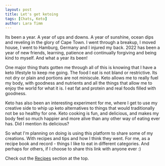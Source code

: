 ```yaml
---
layout: post
title: Let's get ketoing
tags: [Chats, Keto]
author: Lara Timm
---
```


Its been a year. A year of ups and downs. A year of sunshine, ocean dips and reveling in the glory of Cape Town. I went through a breakup, I moved house, I went to Hamburg, Germany and I injured my back. 2022 has been a year of new friends, learning, patience and continually forgiving and being kind to myself. And what a year its been! 

One major thing thats gotten me through all of this is knowing that I have a keto lifestyle to keep me going. The food I eat is not bland or restrictive. Its not dry or plain and portions are not miniscule. Keto allows me to really fuel my body, with goodness and nutrients and all the things that allow me to enjoy the world for what it is. I eat fat and protein and real foods filled with goodness. 

Keto has also been an interesting experiment for me, where I get to use my creative side to whip up keto alternatives to things that would traditionally not be so healthy for one. Keto cooking is fun, and delicious, and makes my body feel so much happier and more alive than any other way of eating ever has. Did I mention its delicious?

So what I'm planning on doing is using this platform to share some of my creations. With recipes and tips and how I think they went. For me, as a recipe book and record - things I like to eat in different categories. And perhaps for others, if I choose to share this link with anyone ever :)

Check out the [Recipes](/blog/portfolio/) section at the top. 